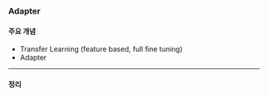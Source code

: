 ### Adapter

#### 주요 개념

- Transfer Learning (feature based, full fine tuning)  
- Adapter
-----

#### 정리

